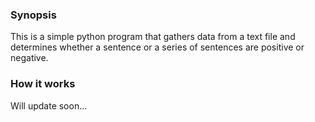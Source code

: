 ### Synopsis
This is a simple python program that gathers data from a text file and determines whether a sentence or a series of sentences are positive or negative.

### How it works
Will update soon...